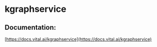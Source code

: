 # kgraphservice

## Documentation:
[https://docs.vital.ai/kgraphservice](https://docs.vital.ai/kgraphservice)
